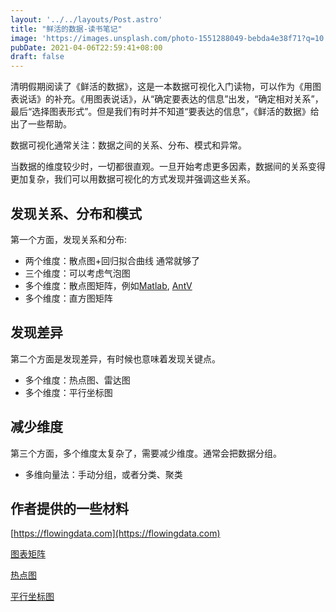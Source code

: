```yaml
---
layout: '../../layouts/Post.astro'
title: "鲜活的数据-读书笔记"
image: 'https://images.unsplash.com/photo-1551288049-bebda4e38f71?q=10'
pubDate: 2021-04-06T22:59:41+08:00
draft: false
---
```


清明假期阅读了《鲜活的数据》，这是一本数据可视化入门读物，可以作为《用图表说话》的补充。《用图表说话》，从“确定要表达的信息”出发，“确定相对关系”，最后“选择图表形式”。但是我们有时并不知道“要表达的信息”，《鲜活的数据》给出了一些帮助。

数据可视化通常关注：数据之间的关系、分布、模式和异常。

当数据的维度较少时，一切都很直观。一旦开始考虑更多因素，数据间的关系变得更加复杂，我们可以用数据可视化的方式发现并强调这些关系。

## 发现关系、分布和模式
第一个方面，发现关系和分布:

* 两个维度：散点图+回归拟合曲线 通常就够了
* 三个维度：可以考虑气泡图
* 多个维度：散点图矩阵，例如[Matlab](https://ww2.mathworks.cn/help/matlab/ref/plotmatrix.html), [AntV](https://antv-2018.alipay.com/zh-cn/vis/chart/scatter.html#__%E6%95%A3%E7%82%B9%E5%9B%BE%E7%9A%84%E6%89%A9%E5%B1%95)
* 多个维度：直方图矩阵

## 发现差异
第二个方面是发现差异，有时候也意味着发现关键点。
* 多个维度：热点图、雷达图
* 多个维度：平行坐标图

## 减少维度
第三个方面，多个维度太复杂了，需要减少维度。通常会把数据分组。
* 多维向量法：手动分组，或者分类、聚类

## 作者提供的一些材料
[https://flowingdata.com](https://flowingdata.com)

[图表矩阵](https://flowingdata.com/2021/01/27/how-to-make-small-multiples-in-excel/)

[热点图](https://flowingdata.com/2010/01/21/how-to-make-a-heatmap-a-quick-and-easy-solution/)

[平行坐标图](https://flowingdata.com/2019/11/18/r-ggplot-bump-chart/)
